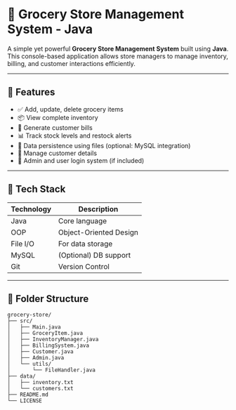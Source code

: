 # 🛒 Grocery Store Management System - Java

A simple yet powerful **Grocery Store Management System** built using **Java**. This console-based application allows store managers to manage inventory, billing, and customer interactions efficiently.

---

## 📌 Features

- ✅ Add, update, delete grocery items
- 📦 View complete inventory
- 🧾 Generate customer bills
- 📊 Track stock levels and restock alerts
- 💾 Data persistence using files (optional: MySQL integration)
- 🧍 Manage customer details
- 📁 Admin and user login system (if included)

---

## 🧰 Tech Stack

| Technology | Description             |
|------------|-------------------------|
| Java       | Core language           |
| OOP        | Object-Oriented Design  |
| File I/O   | For data storage        |
| MySQL      | (Optional) DB support   |
| Git        | Version Control         |

---

## 📁 Folder Structure

```plaintext
grocery-store/
├── src/
│   ├── Main.java
│   ├── GroceryItem.java
│   ├── InventoryManager.java
│   ├── BillingSystem.java
│   ├── Customer.java
│   ├── Admin.java
│   └── utils/
│       └── FileHandler.java
├── data/
│   ├── inventory.txt
│   └── customers.txt
├── README.md
└── LICENSE
